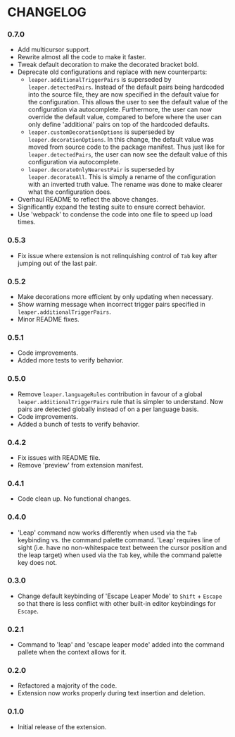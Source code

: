 # CHANGELOG

### 0.7.0
- Add multicursor support.
- Rewrite almost all the code to make it faster.
- Tweak default decoration to make the decorated bracket bold.
- Deprecate old configurations and replace with new counterparts:
  * `leaper.additionalTriggerPairs` is superseded by `leaper.detectedPairs`. 
    Instead of the default pairs being hardcoded into the source file, they are 
    now specified in the default value for the configuration. This allows the 
    user to see the default value of the configuration via autocomplete. 
    Furthermore, the user can now override the default value, compared to before 
    where the user can only define 'additional' pairs on top of the hardcoded 
    defaults.
  * `leaper.customDecorationOptions` is superseded by `leaper.decorationOptions`. 
    In this change, the default value was moved from source code to the package 
    manifest. Thus just like for `leaper.detectedPairs`, the user can now see 
    the default value of this configuration via autocomplete.
  * `leaper.decorateOnlyNearestPair` is superseded by `leaper.decorateAll`. This 
    is simply a rename of the configuration with an inverted truth value. The 
    rename was done to make clearer what the configuration does.
- Overhaul README to reflect the above changes.
- Significantly expand the testing suite to ensure correct behavior.
- Use 'webpack' to condense the code into one file to speed up load times.

### 0.5.3
- Fix issue where extension is not relinquishing control of `Tab` key after 
  jumping out of the last pair.

### 0.5.2
- Make decorations more efficient by only updating when necessary.
- Show warning message when incorrect trigger pairs specified in 
  `leaper.additionalTriggerPairs`. 
- Minor README fixes.

### 0.5.1
- Code improvements.
- Added more tests to verify behavior.

### 0.5.0
- Remove `leaper.languageRules` contribution in favour of a global 
  `leaper.additionalTriggerPairs` rule that is simpler to understand. Now pairs 
  are detected globally instead of on a per language basis.
- Code improvements.
- Added a bunch of tests to verify behavior.

### 0.4.2
- Fix issues with README file.
- Remove 'preview' from extension manifest.

### 0.4.1
- Code clean up. No functional changes.

### 0.4.0
- 'Leap' command now works differently when used via the `Tab` keybinding vs. 
  the command palette command. 'Leap' requires line of sight (i.e. have no 
  non-whitespace text between the cursor position and the leap target) when used 
  via the `Tab` key, while the command palette key does not.

### 0.3.0
- Change default keybinding of 'Escape Leaper Mode' to `Shift` + `Escape` so 
  that there is less conflict with other built-in editor keybindings for `Escape`.

### 0.2.1
- Command to 'leap' and 'escape leaper mode' added into the command pallete when 
  the context allows for it.

### 0.2.0
- Refactored a majority of the code. 
- Extension now works properly during text insertion and deletion.

### 0.1.0 
- Initial release of the extension. 
